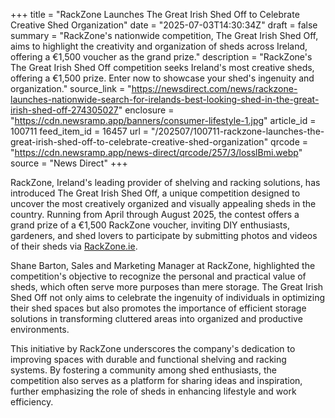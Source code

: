 +++
title = "RackZone Launches The Great Irish Shed Off to Celebrate Creative Shed Organization"
date = "2025-07-03T14:30:34Z"
draft = false
summary = "RackZone's nationwide competition, The Great Irish Shed Off, aims to highlight the creativity and organization of sheds across Ireland, offering a €1,500 voucher as the grand prize."
description = "RackZone's The Great Irish Shed Off competition seeks Ireland's most creative sheds, offering a €1,500 prize. Enter now to showcase your shed's ingenuity and organization."
source_link = "https://newsdirect.com/news/rackzone-launches-nationwide-search-for-irelands-best-looking-shed-in-the-great-irish-shed-off-274305027"
enclosure = "https://cdn.newsramp.app/banners/consumer-lifestyle-1.jpg"
article_id = 100711
feed_item_id = 16457
url = "/202507/100711-rackzone-launches-the-great-irish-shed-off-to-celebrate-creative-shed-organization"
qrcode = "https://cdn.newsramp.app/news-direct/qrcode/257/3/losslBmi.webp"
source = "News Direct"
+++

<p>RackZone, Ireland's leading provider of shelving and racking solutions, has introduced The Great Irish Shed Off, a unique competition designed to uncover the most creatively organized and visually appealing sheds in the country. Running from April through August 2025, the contest offers a grand prize of a €1,500 RackZone voucher, inviting DIY enthusiasts, gardeners, and shed lovers to participate by submitting photos and videos of their sheds via <a href='https://RackZone.ie' rel='nofollow' target='_blank'>RackZone.ie</a>.</p><p>Shane Barton, Sales and Marketing Manager at RackZone, highlighted the competition's objective to recognize the personal and practical value of sheds, which often serve more purposes than mere storage. The Great Irish Shed Off not only aims to celebrate the ingenuity of individuals in optimizing their shed spaces but also promotes the importance of efficient storage solutions in transforming cluttered areas into organized and productive environments.</p><p>This initiative by RackZone underscores the company's dedication to improving spaces with durable and functional shelving and racking systems. By fostering a community among shed enthusiasts, the competition also serves as a platform for sharing ideas and inspiration, further emphasizing the role of sheds in enhancing lifestyle and work efficiency.</p>